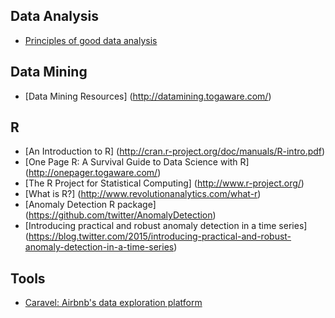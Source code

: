 ## Data Analysis

* [Principles of good data analysis](http://www.gregreda.com/2014/03/23/principles-of-good-data-analysis/)

## Data Mining

* [Data Mining Resources] (http://datamining.togaware.com/)

## R

* [An Introduction to R] (http://cran.r-project.org/doc/manuals/R-intro.pdf)
* [One Page R: A Survival Guide to Data Science with R] (http://onepager.togaware.com/)
* [The R Project for Statistical Computing] (http://www.r-project.org/)
* [What is R?] (http://www.revolutionanalytics.com/what-r)
* [Anomaly Detection R package] (https://github.com/twitter/AnomalyDetection)
* [Introducing practical and robust anomaly detection in a time series] (https://blog.twitter.com/2015/introducing-practical-and-robust-anomaly-detection-in-a-time-series)

## Tools

* [Caravel: Airbnb's data exploration platform](https://medium.com/airbnb-engineering/caravel-airbnb-s-data-exploration-platform-15a72aa610e5)
